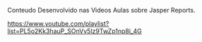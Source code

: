 Conteudo Desenvolvido nas Videos Aulas sobre Jasper Reports.


https://www.youtube.com/playlist?list=PL5o2Kk3hauP_SOnVv5lz9TwZp1np8i_4G

